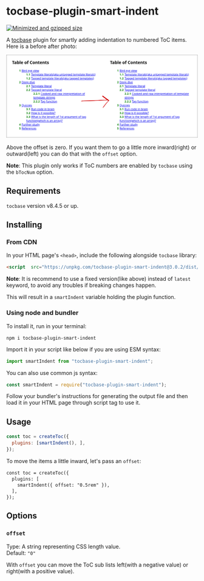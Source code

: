 # tocbase-plugin-smart-indent

<a href="https://bundlephobia.com/package/tocbase-plugin-smart-indent" target="_blank"><img src="https://img.shields.io/bundlephobia/minzip/tocbase-plugin-smart-indent?color=green" alt="Minimized and gzipped size"></a>

A [tocbase](https://github.com/ashutoshbw/tocbase) plugin for smartly adding indentation to numbered ToC items. Here is a before after photo:

![A before after of tocbase smart indent plugin](./before-after.png)

Above the offset is zero. If you want them to go a little more inward(right) or outward(left) you can do that with the `offset` option.

**Note**: This plugin only works if ToC numbers are enabled by `tocbase` using the `bTocNum` option.

## Requirements
`tocbase` version v8.4.5 or up.

## Installing
### From CDN
In your HTML page's `<head>`, include the following alongside `tocbase` library:
```html
<script  src="https://unpkg.com/tocbase-plugin-smart-indent@3.0.2/dist/cdn.umd.min.js"></script>
```

**Note**: It is recommend to use a fixed version(like above) instead of `latest` keyword, to avoid any troubles if breaking changes happen.

This will result in a `smartIndent` variable holding the plugin function.

### Using node and bundler
To install it, run in your terminal:
```
npm i tocbase-plugin-smart-indent
```

Import it in your script like below if you are using ESM syntax:
```js
import smartIndent from "tocbase-plugin-smart-indent";
```

You can also use common js syntax:
```js
const smartIndent = require("tocbase-plugin-smart-indent");
```

Follow your bundler's instructions for generating the output file and then load it in your HTML page through script tag to use it.

## Usage
```js
const toc = createToc({
  plugins: [smartIndent(), ],
});
```

To move the items a little inward, let's pass an `offset`:
```
const toc = createToc({
  plugins: [
    smartIndent({ offset: "0.5rem" }),
  ],
});
```

## Options
### `offset`
Type: A string representing CSS length value.<br>
Default: `"0"`

With `offset` you can move the ToC sub lists left(with a negative value) or right(with a positive value).
